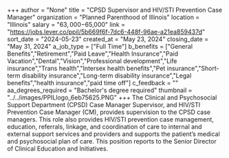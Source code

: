 +++
author = "None"
title = "CPSD Supervisor and HIV/STI Prevention Case Manager"
organization = "Planned Parenthood of Illinois"
location = "Illinois"
salary = "$63,000-$65,000"
link = "https://jobs.lever.co/ppil/5b669f6f-7dc6-448f-96ae-a21ea859437d"
sort_date = "2024-05-23"
created_at = "May 23, 2024"
closing_date = "May 31, 2024"
a_job_type = ["Full Time"]
b_benefits = ["General Benefits","Retirement","Paid Leave","Health Insurance","Paid Vacation","Dental","Vision","Professional development","Life insurance","Trans health","Intersex health benefits","Pet insurance","Short-term disability insurance","Long-term disability insurance","Legal benefits","health insurance","paid time off"]
c_feedback = ""
aa_degrees_required = "Bachelor's degree required"
thumbnail = "../../images/PPILlogo_6eb75625.PNG"
+++
The Clinical and Psychosocial Support Department (CPSD) Case Manager Supervisor, and HIV/STI Prevention Case Manager (CM), provides supervision to the CPSD case managers. This role also provides HIV/STI prevention case management, education, referrals, linkage, and coordination of care to internal and external support services and providers and supports the patient’s medical and psychosocial plan of care. This position reports to the Senior Director of Clinical Education and Initiatives.